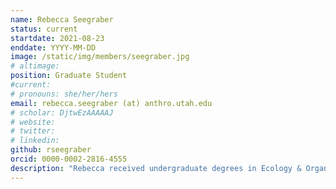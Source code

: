 ```yaml
---
name: Rebecca Seegraber
status: current
startdate: 2021-08-23
enddate: YYYY-MM-DD
image: /static/img/members/seegraber.jpg
# altimage:
position: Graduate Student
#current:
# pronouns: she/her/hers
email: rebecca.seegraber (at) anthro.utah.edu
# scholar: DjtwEzAAAAAJ
# website:
# twitter:
# linkedin:
github: rseegraber
orcid: 0000-0002-2816-4555
description: "Rebecca received undergraduate degrees in Ecology & Organismal Biology and Anthropology from the University of Montana. She is currently a first-year graduate student working in PEGL. Her research interests include ecological and evolutionary genomics of non-human primate species, particularly sex chromosome evolution and sex-biased demography."
---
```

